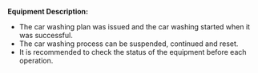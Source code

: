  **Equipment Description:** 
- The car washing plan was issued and the car washing started when it was successful.
- The car washing process can be suspended, continued and reset.
- It is recommended to check the status of the equipment before each operation.